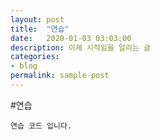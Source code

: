 ```yaml
---
layout: post
title:  "연습"
date:   2020-01-03 03:03:00
description: 이제 시작임을 알리는 글 
categories:
- blog
permalink: sample-post
---
```


#연습 

``` 연습 코드 입니다. ```